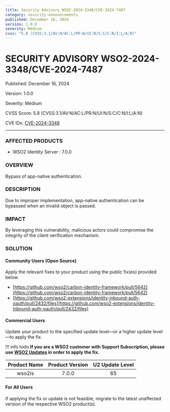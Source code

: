 ```yaml
---
title: Security Advisory WSO2-2024-3348/CVE-2024-7487
category: security-announcements
published: December 16, 2024
version: 1.0.0
severity: Medium
cvss: "5.8 (CVSS:3.1/AV:N/AC:L/PR:N/UI:N/S:C/C:N/I:L/A:N)"
---
```


# SECURITY ADVISORY WSO2-2024-3348/CVE-2024-7487

<p class="doc-info">Published: December 16, 2024</p>
<p class="doc-info">Version: 1.0.0</p>
<p class="doc-info">Severity: Medium</p>
<p class="doc-info">CVSS Score: 5.8 (CVSS:3.1/AV:N/AC:L/PR:N/UI:N/S:C/C:N/I:L/A:N)</p>
<p class="doc-info">CVE IDs: <a href="https://www.cve.org/CVERecord?id=CVE-2024-3348">CVE-2024-3348</a></p>

---

### AFFECTED PRODUCTS
* WSO2 Identity Server : 7.0.0


### OVERVIEW
Bypass of app-native authentication.


### DESCRIPTION
Due to improper implementation, app-native authentication can be bypassed when an invalid object is passed.


### IMPACT
By leveraging this vulnerability, malicious actors could compromise the integrity of the client verification mechanism.


### SOLUTION

#### Community Users (Open Source)
Apply the relevant fixes to your product using the public fix(es) provided below.

* [https://github.com/wso2/carbon-identity-framework/pull/5642](https://github.com/wso2/carbon-identity-framework/pull/5642)
* [https://github.com/wso2-extensions/identity-inbound-auth-oauth/pull/2432/files](https://github.com/wso2-extensions/identity-inbound-auth-oauth/pull/2432/files)

#### Commercial Users
Update your product to the specified update level—or a higher update level—to apply the fix.

!!! info todo
    **If you are a WSO2 customer with Support Subscription, please use [WSO2 Updates](https://wso2.com/updates/) in order to apply the fix.**

| Product Name | Product Version | U2 Update Level |
|:------------:|:---------------:|:---------------:|
| wso2is       | 7.0.0           | 65              |


#### For All Users
If applying the fix or update is not feasible, migrate to the latest unaffected version of the respective WSO2 product(s).
